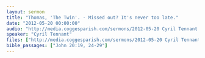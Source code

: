 ```yaml
---
layout: sermon
title: "Thomas, 'The Twin'. - Missed out? It's never too late."
date: "2012-05-20 00:00:00"
audio: "http://media.coggesparish.com/sermons/2012-05-20 Cyril Tennant.mp3"
speaker: "Cyril Tennant"
files: ["http://media.coggesparish.com/sermons/2012-05-20 Cyril Tennant.pdf"]
bible_passages: ["John 20:19, 24-29"]
---
```

